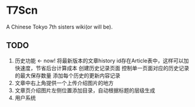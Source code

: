 # T7Scn

A Chinese Tokyo 7th sisters wiki(or will be). 

## TODO

1. 历史功能 <- now!
  将最新版本的文章history id存在Article表中，这样可以加快速度，节省后台计算成本
  创建历史记录页面
  控制单一页面对应的历史记录的最大保存数量
  添加每个历史的更新内容记录
1. 文章中右上角提供一个上传介绍图片的地方
1. 文章页介绍图片左侧位置添加目录，自动根据标题的层级生成
1. 用户系统